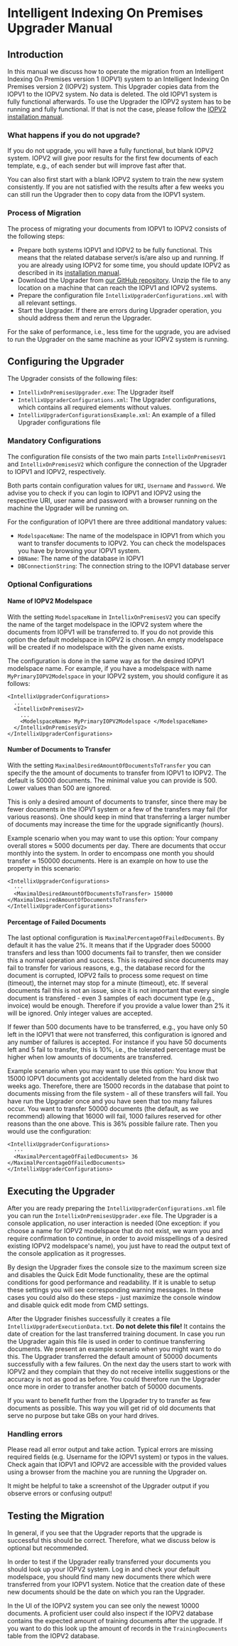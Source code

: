 # Intelligent Indexing On Premises Upgrader Manual

## Introduction
In this manual we discuss how to operate the migration from an Intelligent Indexing On Premises version 1 (IOPV1) system to an Intelligent Indexing On Premises version 2 (IOPV2) system. This Upgrader copies data from the IOPV1 to the IOPV2 system. No data is deleted. The old IOPV1 system is fully functional afterwards. To use the Upgrader the IOPV2 system has to be running and fully functional. If that is not the case, please follow the [IOPV2 installation manual](windows-setup.md).

### What happens if you do not upgrade?
If you do not upgrade, you will have a fully functional, but blank IOPV2 system. IOPV2 will give poor results for the first few documents of each template, e.g., of each sender but will improve fast after that.

You can also first start with a blank IOPV2 system to train the new system consistently. If you are not satisfied with the results after a few weeks you can still run the Upgrader then to copy data from the IOPV1 system.

### Process of Migration
The process of migrating your documents from IOPV1 to IOPV2 consists of the following steps:

* Prepare both systems IOPV1 and IOPV2 to be fully functional. This means that the related database server/s is/are also up and running. If you are already using IOPV2 for some time, you should update IOPV2 as described in its [installation manual](windows-setup.md).
* Download the Upgrader from [our GitHub repository](https://github.com/DocuWare/Intellix/upgrader.zip). Unzip the file to any location on a machine that can reach the IOPV1 and IOPV2 systems.
* Prepare the configuration file `IntellixUpgraderConfigurations.xml` with all relevant settings.
* Start the Upgrader. If there are errors during Upgrader operation, you should address them and rerun the Upgrader.

For the sake of performance, i.e., less time for the upgrade, you are advised to run the Upgrader on the same machine as your IOPV2 system is running. 

## Configuring the Upgrader
The Upgrader consists of the following files:

* `IntellixOnPremisesUpgrader.exe`: The Upgrader itself 
* `IntellixUpgraderConfigurations.xml`: The Upgrader configurations, which contains all required elements without values.
* `IntellixUpgraderConfigurationsExample.xml`: An example of a filled Upgrader configurations file



### Mandatory Configurations

The configuration file consists of the two main parts `IntellixOnPremisesV1` and `IntellixOnPremisesV2` which configure the connection of the Upgrader to IOPV1 and IOPV2, respectively.

Both parts contain configuration values for `URI`, `Username` and `Password`. We advise you to check if you can login to IOPV1 and IOPV2 using the respective URI, user name and password with a browser running on the machine the Upgrader will be running on.

For the configuration of IOPV1 there are three additional mandatory values:

* `ModelspaceName`: The name of the modelspace in IOPV1 from which you want to transfer documents to IOPV2. You can check the modelspaces you have by browsing your IOPV1 system.
* `DBName`: The name of the database in IOPV1
* `DBConnectionString`: The connection string to the IOPV1 database server

### Optional Configurations

#### Name of IOPV2 Modelspace

With the setting `ModelspaceName` in `IntellixOnPremisesV2` you can specify the name of the target modelspace in the IOPV2 system where the documents from IOPV1 will be transferred to. If you do not provide this option the default modelspace in IOPV2 is chosen. An empty modelspace will be created if no modelspace with the given name exists.

The configuration is done in the same way as for the desired IOPV1 modelspace name. For example, if you have a modelspace with name `MyPrimaryIOPV2Modelspace` in your IOPV2 system, you should configure it as follows:

```text
<IntellixUpgraderConfigurations>
  ...
  <IntellixOnPremisesV2>
    ...
    <ModelspaceName> MyPrimaryIOPV2Modelspace </ModelspaceName>
  </IntellixOnPremisesV2>
</IntellixUpgraderConfigurations>
```

#### Number of Documents to Transfer
 With the setting `MaximalDesiredAmountOfDocumentsToTransfer` you can specify the the amount of documents to transfer from IOPV1 to IOPV2. The default is 50000 documents. The minimal value you can provide is 500. Lower values than 500 are ignored.
 
 This is only a desired amount of documents to transfer, since there may be fewer documents in the IOPV1 system or a few of the transfers may fail (for various reasons). One should keep in mind that transferring a larger number of documents may increase the time for the upgrade significantly (hours).

Example scenario when you may want to use this option: Your company overall stores ≈ 5000 documents per day. There are documents that occur monthly into the system. In order to encompass one month you should transfer ≈ 150000 documents. Here is an example on how to use the property in this scenario:

```text
<IntellixUpgraderConfigurations>
  ···
  <MaximalDesiredAmountOfDocumentsToTransfer> 150000 </MaximalDesiredAmountOfDocumentsToTransfer>
</IntellixUpgraderConfigurations>
```

#### Percentage of Failed Documents
The last optional configuration is `MaximalPercentageOfFailedDocuments`. By default it has the value 2%. It means that if the Upgrader does 50000 transfers and less than 1000 documents fail to transfer, then we consider this a normal operation and success. This is required since documents may fail to transfer for various reasons, e.g., the database record for the document is corrupted, IOPV2 fails to process some request on time (timeout), the internet may stop for a minute (timeout), etc. If several documents fail this is not an issue, since it is not important that every single document is transfered - even 3 samples of each document type (e.g., invoice) would be enough. Therefore if you provide a value lower than 2% it will be ignored. Only integer values are accepted.

If fewer than 500 documents have to be transferred, e.g., you have only 50 left in the IOPV1 that were not transferred, this configuration is ignored and any number of failures is accepted. For instance if you have 50 documents left and 5 fail to transfer, this is 10%, i.e., the tolerated percentage must be higher when low amounts of documents are transferred.

Example scenario when you may want to use this option: You know that 15000 IOPV1 documents got accidentally deleted from the hard disk two weeks ago. Therefore, there are 15000 records in the database that point to documents missing from the file system - all of these transfers will fail. You have run the Upgrader once and you have seen that too many failures occur. You want to transfer 50000 documents (the default, as we recommend) allowing that 16000 will fail, 1000 failures reserved for other reasons than the one above. This is 36% possible failure rate. Then you would use the configuration:

```text
<IntellixUpgraderConfigurations>
  ···
  <MaximalPercentageOfFailedDocuments> 36 </MaximalPercentageOfFailedDocuments>
</IntellixUpgraderConfigurations>
```

## Executing the Upgrader
After you are ready preparing the `IntellixUpgraderConfigurations.xml` file you can run the `IntellixOnPremisesUpgrader.exe` file. The Upgrader is a console application, no user interaction is needed (One exception: if you choose a name for IOPV2 modelspace that do not exist, we warn you and require confirmation to continue, in order to avoid misspellings of a desired existing IOPV2 modelspace's name), you just have to read the output text of the console application as it progresses.

By design the Upgrader fixes the console size to the maximum screen size and disables the Quick Edit Mode functionality, these are the optimal conditions for good performance and readability. If it is unable to setup these settings you will see corresponding warning messages. In these cases you could also do these steps - just maximize the console window and disable quick edit mode from CMD settings.

After the Upgrader finishes successfully it creates a file `IntellixUpgraderExecutionData.txt`. __Do not delete this file!__ It contains the date of creation for the last transferred training document. In case you run the Upgrader again this file is used in order to continue transferring documents. We present an example scenario when you might want to do this. The Upgrader transferred the default amount of 50000 documents successfully with a few failures. On the next day the users start to work with IOPV2 and they complain that they do not receive intellix suggestions
or the accuracy is not as good as before. You could therefore run the Upgrader once more in order to transfer another batch of 50000 documents.

If you want to benefit further from the Upgrader try to transfer as few documents as possible. This way you will get rid of old documents that serve no purpose but take GBs on your hard drives.

### Handling errors
Please read all error output and take action. Typical errors are missing required fields (e.g. Username for the IOPV1 system) or typos in the values. Check again that IOPV1 and IOPV2 are accessible with the provided values using a browser from the machine you are running the Upgrader on.

It might be helpful to take a screenshot of the Upgrader output
if you observe errors or confusing output!

## Testing the Migration
In general, if you see that the Upgrader reports that the upgrade is successful this should be correct. Therefore, what we discuss below is optional but recommended.

In order to test if the Upgrader really transferred your documents you should look up your IOPV2 system. Log in and check your default modelspace, you should find many new documents there which were transferred from your IOPV1 system. Notice that the creation date of these new documents should be the date on which you ran the Upgrader.

In the UI of the IOPV2 system you can see only the newest 10000 documents. A proficient user could also inspect if the IOPV2 database contains the expected amount of training documents after the upgrade. If you want to do this look up the amount of records in the `TrainingDocuments` table from the IOPV2 database.
